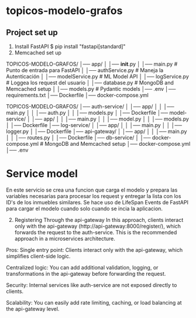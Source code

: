 # topicos-modelo-grafos

## Project set up
1. Install FastAPI $ pip install "fastapi[standard]"
2. Memcached set up

TOPICOS-MODELO-GRAFOS/
│── app/
│   │── __init__.py
│   │── main.py             # Punto de entrada para FastAPI
│   │── authService.py      # Maneja la Autenticación
│   │── modelService.py   # ML Model API
│   │── logService.py       # Loggea los request del usuario
│   │── database.py         # MongoDB and Memcached setup
│   │── models.py           # Pydantic models
│── .env
│── requirements.txt
│── Dockerfile
│── docker-compose.yml


TOPICOS-MODELO-GRAFOS/
│── auth-service/
│   │── app/
│   │   │── main.py
│   │   │── auth.py
│   │   │── models.py
│   │── Dockerfile
│── model-service/
│   │── app/
│   │   │── main.py
│   │   │── model.py
│   │   │── models.py
│   │── Dockerfile
│── log-service/
│   │── app/
│   │   │── main.py
│   │   │── logger.py
│   │── Dockerfile
│── api-gateway/
│   │── app/
│   │   │── main.py
│   │   │── routes.py
│   │── Dockerfile
│── db-service/
│   │── docker-compose.yml  # MongoDB and Memcached setup
│── docker-compose.yml
│── .env


# Service model
En este servicio se crea una funcion que carga el modelo y prepara las variables necesarias para procesar los request y entregar la lista con los ID's de los inmuebles similares. Se hace uso de LifeSpan Events de FastAPI para cargar el modelo cuando solo cuando se incia la aplicacion.

2. Registering Through the api-gateway
In this approach, clients interact only with the api-gateway (http://api-gateway:8000/register/), which forwards the request to the auth-service. This is the recommended approach in a microservices architecture.

Pros:
Single entry point: Clients interact only with the api-gateway, which simplifies client-side logic.

Centralized logic: You can add additional validation, logging, or transformations in the api-gateway before forwarding the request.

Security: Internal services like auth-service are not exposed directly to clients.

Scalability: You can easily add rate limiting, caching, or load balancing at the api-gateway level.